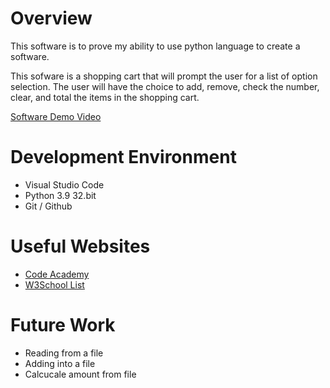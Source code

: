 # Overview

This software is to prove my ability to use python language to create a software.

This sofware is a shopping cart that will prompt the user for a list of option selection. The user will have the choice to add, remove,  check the number, clear, and total the items in the shopping cart.




[Software Demo Video](http://youtube.link.goes.here)

# Development Environment

* Visual Studio Code
* Python 3.9 32.bit
* Git / Github


# Useful Websites

* [Code Academy](https://www.codecademy.com/learn/learn-python)
* [W3School List](https://www.w3schools.com/python/python_lists.asp)

# Future Work

* Reading from a file
* Adding into a file
* Calcucale amount from file